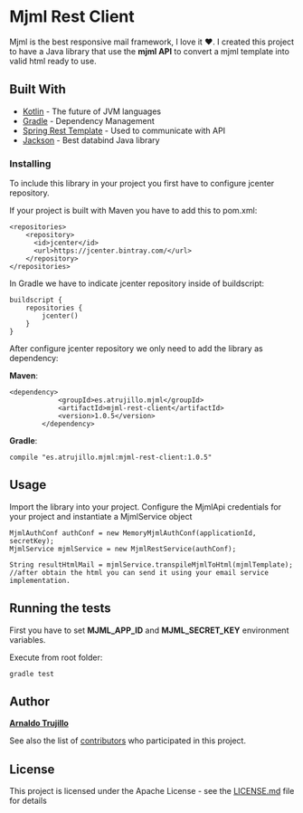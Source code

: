 # Mjml Rest Client

Mjml is the best responsive mail framework, I love it :heart:. I created this project to have a Java library that use the
**mjml API** to convert a mjml template into valid html ready to use.


## Built With

* [Kotlin](https://kotlinlang.org/) - The future of JVM languages
* [Gradle](https://kotlinlang.org/) - Dependency Management
* [Spring Rest Template](https://docs.spring.io/spring/docs/current/javadoc-api/org/springframework/web/client/RestTemplate.html) - Used to communicate with API
* [Jackson](https://github.com/FasterXML/jackson-databind) - Best databind Java library


### Installing

To include this library in your project you first have to configure jcenter repository. 

If your project is built with Maven you have to add this to pom.xml:

```
<repositories>
    <repository>
      <id>jcenter</id>
      <url>https://jcenter.bintray.com/</url>
    </repository>
</repositories>

```

In Gradle we have to indicate jcenter repository inside of buildscript:

```
buildscript {
    repositories {
        jcenter()
    }
}
```

After configure jcenter repository we only need to add the library as dependency:

**Maven**:
```
<dependency>
            <groupId>es.atrujillo.mjml</groupId>
            <artifactId>mjml-rest-client</artifactId>
            <version>1.0.5</version>
        </dependency>
```

**Gradle**:
```
compile "es.atrujillo.mjml:mjml-rest-client:1.0.5"
```

## Usage

Import the library into your project. Configure the MjmlApi credentials for your project and instantiate a MjmlService object

```
MjmlAuthConf authConf = new MemoryMjmlAuthConf(applicationId, secretKey);
MjmlService mjmlService = new MjmlRestService(authConf);

String resultHtmlMail = mjmlService.transpileMjmlToHtml(mjmlTemplate);
//after obtain the html you can send it using your email service implementation.
```


## Running the tests

First you have to set **MJML_APP_ID** and **MJML_SECRET_KEY** environment variables.

Execute from root folder:

```
gradle test
```

## Author

 [**Arnaldo Trujillo**](https://github.com/atrujillofalcon)

See also the list of [contributors](https://github.com/atrujillofalcon/mjml-rest-client/graphs/contributors) who participated in this project.

## License

This project is licensed under the Apache License - see the [LICENSE.md](LICENSE.md) file for details

